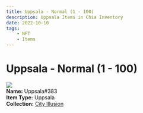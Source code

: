 ```yaml
---
title: Uppsala - Normal (1 - 100)
description: Uppsala Items in Chia Inventory
date: 2022-10-10
tags:
    - NFT
    - Items
---
```


# Uppsala - Normal (1 - 100)
<div class="item_thumbnail">
<img loading="lazy" src="https://r36lye3swcpqf2w7y5zddnxomxysdg2mi6yzvwtmfnlztu5o.arweave.net/jvy8E3KwnwLq3_8dyMbbuZfEhm0xHsZra-bCtXmdOu4"><br/>
<div><strong>Name:</strong> Uppsala#383</div>
<div><strong>Item Type:</strong> Uppsala</div>
<div><strong>Collection:</strong> <a href="https://www.spacescan.io/xch/nft/collection/col1lend2dcn558km4wcwta4xnkfv3xpcmlp9kyt0m909emvfxechlyqdl5ndg">City Illusion</a></div>
</div>

